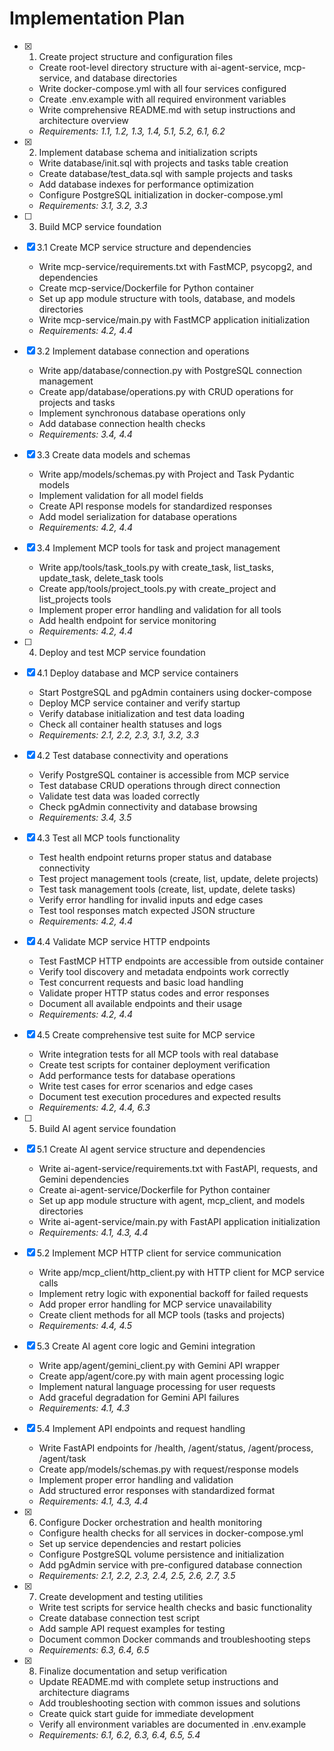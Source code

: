 # Implementation Plan

- [x] 1. Create project structure and configuration files
  - Create root-level directory structure with ai-agent-service, mcp-service, and database directories
  - Write docker-compose.yml with all four services configured
  - Create .env.example with all required environment variables
  - Write comprehensive README.md with setup instructions and architecture overview
  - _Requirements: 1.1, 1.2, 1.3, 1.4, 5.1, 5.2, 6.1, 6.2_

- [x] 2. Implement database schema and initialization scripts
  - Write database/init.sql with projects and tasks table creation
  - Create database/test_data.sql with sample projects and tasks
  - Add database indexes for performance optimization
  - Configure PostgreSQL initialization in docker-compose.yml
  - _Requirements: 3.1, 3.2, 3.3_

- [ ] 3. Build MCP service foundation
- [x] 3.1 Create MCP service structure and dependencies
  - Write mcp-service/requirements.txt with FastMCP, psycopg2, and dependencies
  - Create mcp-service/Dockerfile for Python container
  - Set up app module structure with tools, database, and models directories
  - Write mcp-service/main.py with FastMCP application initialization
  - _Requirements: 4.2, 4.4_

- [x] 3.2 Implement database connection and operations
  - Write app/database/connection.py with PostgreSQL connection management
  - Create app/database/operations.py with CRUD operations for projects and tasks
  - Implement synchronous database operations only
  - Add database connection health checks
  - _Requirements: 3.4, 4.4_

- [x] 3.3 Create data models and schemas
  - Write app/models/schemas.py with Project and Task Pydantic models
  - Implement validation for all model fields
  - Create API response models for standardized responses
  - Add model serialization for database operations
  - _Requirements: 4.2, 4.4_

- [x] 3.4 Implement MCP tools for task and project management
  - Write app/tools/task_tools.py with create_task, list_tasks, update_task, delete_task tools
  - Create app/tools/project_tools.py with create_project and list_projects tools
  - Implement proper error handling and validation for all tools
  - Add health endpoint for service monitoring
  - _Requirements: 4.2, 4.4_

- [ ] 4. Deploy and test MCP service foundation
- [x] 4.1 Deploy database and MCP service containers
  - Start PostgreSQL and pgAdmin containers using docker-compose
  - Deploy MCP service container and verify startup
  - Verify database initialization and test data loading
  - Check all container health statuses and logs
  - _Requirements: 2.1, 2.2, 2.3, 3.1, 3.2, 3.3_

- [x] 4.2 Test database connectivity and operations
  - Verify PostgreSQL container is accessible from MCP service
  - Test database CRUD operations through direct connection
  - Validate test data was loaded correctly
  - Check pgAdmin connectivity and database browsing
  - _Requirements: 3.4, 3.5_

- [x] 4.3 Test all MCP tools functionality
  - Test health endpoint returns proper status and database connectivity
  - Test project management tools (create, list, update, delete projects)
  - Test task management tools (create, list, update, delete tasks)
  - Verify error handling for invalid inputs and edge cases
  - Test tool responses match expected JSON structure
  - _Requirements: 4.2, 4.4_

- [x] 4.4 Validate MCP service HTTP endpoints
  - Test FastMCP HTTP endpoints are accessible from outside container
  - Verify tool discovery and metadata endpoints work correctly
  - Test concurrent requests and basic load handling
  - Validate proper HTTP status codes and error responses
  - Document all available endpoints and their usage
  - _Requirements: 4.2, 4.4_

- [x] 4.5 Create comprehensive test suite for MCP service
  - Write integration tests for all MCP tools with real database
  - Create test scripts for container deployment verification
  - Add performance tests for database operations
  - Write test cases for error scenarios and edge cases
  - Document test execution procedures and expected results
  - _Requirements: 4.2, 4.4, 6.3_

- [ ] 5. Build AI agent service foundation
- [x] 5.1 Create AI agent service structure and dependencies
  - Write ai-agent-service/requirements.txt with FastAPI, requests, and Gemini dependencies
  - Create ai-agent-service/Dockerfile for Python container
  - Set up app module structure with agent, mcp_client, and models directories
  - Write ai-agent-service/main.py with FastAPI application initialization
  - _Requirements: 4.1, 4.3, 4.4_

- [x] 5.2 Implement MCP HTTP client for service communication
  - Write app/mcp_client/http_client.py with HTTP client for MCP service calls
  - Implement retry logic with exponential backoff for failed requests
  - Add proper error handling for MCP service unavailability
  - Create client methods for all MCP tools (tasks and projects)
  - _Requirements: 4.4, 4.5_

- [x] 5.3 Create AI agent core logic and Gemini integration
  - Write app/agent/gemini_client.py with Gemini API wrapper
  - Create app/agent/core.py with main agent processing logic
  - Implement natural language processing for user requests
  - Add graceful degradation for Gemini API failures
  - _Requirements: 4.1, 4.3_

- [x] 5.4 Implement API endpoints and request handling
  - Write FastAPI endpoints for /health, /agent/status, /agent/process, /agent/task
  - Create app/models/schemas.py with request/response models
  - Implement proper error handling and validation
  - Add structured error responses with standardized format
  - _Requirements: 4.1, 4.3, 4.4_

- [x] 6. Configure Docker orchestration and health monitoring
  - Configure health checks for all services in docker-compose.yml
  - Set up service dependencies and restart policies
  - Configure PostgreSQL volume persistence and initialization
  - Add pgAdmin service with pre-configured database connection
  - _Requirements: 2.1, 2.2, 2.3, 2.4, 2.5, 2.6, 2.7, 3.5_

- [x] 7. Create development and testing utilities
  - Write test scripts for service health checks and basic functionality
  - Create database connection test script
  - Add sample API request examples for testing
  - Document common Docker commands and troubleshooting steps
  - _Requirements: 6.3, 6.4, 6.5_

- [x] 8. Finalize documentation and setup verification
  - Update README.md with complete setup instructions and architecture diagrams
  - Add troubleshooting section with common issues and solutions
  - Create quick start guide for immediate development
  - Verify all environment variables are documented in .env.example
  - _Requirements: 6.1, 6.2, 6.3, 6.4, 6.5, 5.4_